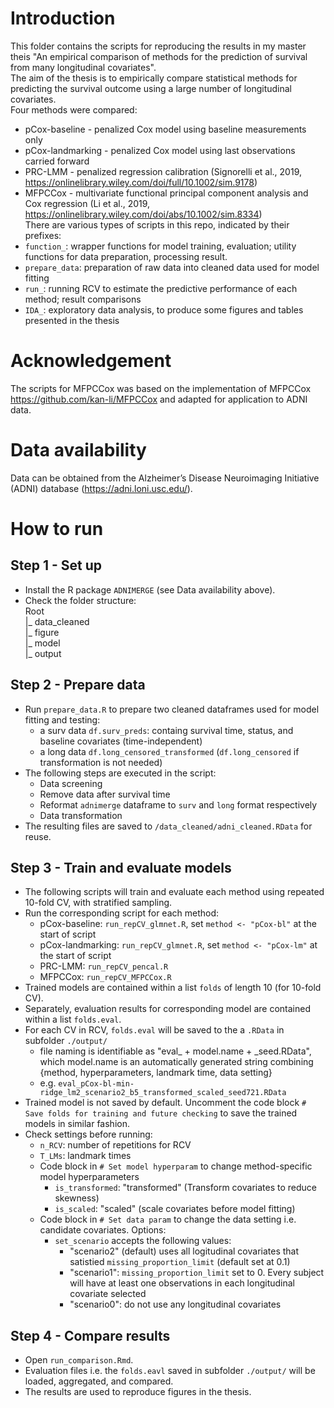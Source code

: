 # Introduction
This folder contains the scripts for reproducing the results in my master theis "An empirical comparison of methods for the prediction of survival from many longitudinal covariates".  
The aim of the thesis is to empirically compare statistical methods for predicting the survival outcome using a large number of longitudinal covariates.  
Four methods were compared:
- pCox-baseline - penalized Cox model using baseline measurements only
- pCox-landmarking - penalized Cox model using last observations carried forward
- PRC-LMM - penalized regression calibration (Signorelli et al., 2019, https://onlinelibrary.wiley.com/doi/full/10.1002/sim.9178)
- MFPCCox - multivariate functional principal component analysis and Cox regression (Li et al., 2019, https://onlinelibrary.wiley.com/doi/abs/10.1002/sim.8334)  
There are various types of scripts in this repo, indicated by their prefixes:
- `function_`: wrapper functions for model training, evaluation; utility functions for data preparation, processing result.
- `prepare_data`: preparation of raw data into cleaned data used for model fitting
- `run_`: running RCV to estimate the predictive performance of each method; result comparisons
- `IDA_`: exploratory data analysis, to produce some figures and tables presented in the thesis

# Acknowledgement
The scripts for MFPCCox was based on the implementation of MFPCCox https://github.com/kan-li/MFPCCox and adapted for application to ADNI data.

# Data availability
Data can be obtained from the Alzheimer’s Disease Neuroimaging Initiative (ADNI) database (https://adni.loni.usc.edu/). 

# How to run

## Step 1 - Set up
- Install the R package `ADNIMERGE` (see Data availability above).
- Check the folder structure:  
Root  
|_ data_cleaned  
|_ figure  
|_ model  
|_ output  


## Step 2 - Prepare data 
- Run `prepare_data.R` to prepare two cleaned dataframes used for model fitting and testing:
    - a surv data `df.surv_preds`: containg survival time, status, and baseline covariates (time-independent)
    - a long data `df.long_censored_transformed` (`df.long_censored` if transformation is not needed)
- The following steps are executed in the script:
    - Data screening
    - Remove data after survival time
    - Reformat `adnimerge` dataframe to `surv` and `long` format respectively
    - Data transformation
- The resulting files are saved to `/data_cleaned/adni_cleaned.RData` for reuse.

## Step 3 - Train and evaluate models
- The following scripts will train and evaluate each method using repeated 10-fold CV, with stratified sampling.
- Run the corresponding script for each method: 
    - pCox-baseline: `run_repCV_glmnet.R`, set `method <- "pCox-bl"` at the start of script
    - pCox-landmarking: `run_repCV_glmnet.R`, set `method <- "pCox-lm"` at the start of script
    - PRC-LMM: `run_repCV_pencal.R`
    - MFPCCox: `run_repCV_MFPCCox.R`
- Trained models are contained within a list `folds` of length 10 (for 10-fold CV).
- Separately, evaluation results for corresponding model are contained within a list `folds.eval`.
- For each CV in RCV, `folds.eval` will be saved to the a `.RData` in subfolder `./output/`
    - file naming is identifiable as "eval_ + model.name + _seed.RData", which model.name is an automatically generated string combining {method, hyperparameters, landmark time, data setting}
    - e.g. `eval_pCox-bl-min-ridge_lm2_scenario2_b5_transformed_scaled_seed721.RData`
- Trained model is not saved by default. Uncomment the code block `# Save folds for training and future checking` to save the trained models in similar fashion.
- Check settings before running:
    - `n_RCV`: number of repetitions for RCV
    - `T_LMs`: landmark times
    - Code block in `# Set model hyperparam` to change method-specific model hyperparameters
        - `is_transformed`: "transformed" (Transform covariates to reduce skewness)
        - `is_scaled`: "scaled" (scale covariates before model fitting)
    - Code block in `# Set data param` to change the data setting i.e. candidate covariates. Options:
        - `set_scenario` accepts the following values: 
            - "scenario2" (default) uses all logitudinal covariates that satistied `missing_proportion_limit` (default set at 0.1)
            - "scenario1": `missing_proportion_limit` set to 0. Every subject will have at least one observations in each longitudinal covariate selected
            - "scenario0": do not use any longitudinal covariates

## Step 4 - Compare results
- Open `run_comparison.Rmd`.
- Evaluation files i.e. the `folds.eavl` saved in subfolder `./output/` will be loaded, aggregated, and compared.
- The results are used to reproduce figures in the thesis.

